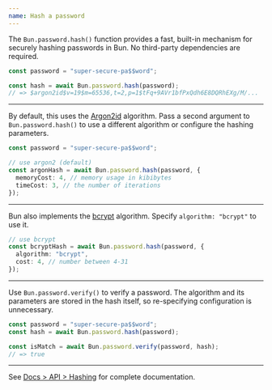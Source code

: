 ```yaml
---
name: Hash a password
---
```


The `Bun.password.hash()` function provides a fast, built-in mechanism for securely hashing passwords in Bun. No third-party dependencies are required.

```ts
const password = "super-secure-pa$$word";

const hash = await Bun.password.hash(password);
// => $argon2id$v=19$m=65536,t=2,p=1$tFq+9AVr1bfPxQdh6E8DQRhEXg/M/...
```

---

By default, this uses the [Argon2id](https://en.wikipedia.org/wiki/Argon2) algorithm. Pass a second argument to `Bun.password.hash()` to use a different algorithm or configure the hashing parameters.

```ts
const password = "super-secure-pa$$word";

// use argon2 (default)
const argonHash = await Bun.password.hash(password, {
  memoryCost: 4, // memory usage in kibibytes
  timeCost: 3, // the number of iterations
});
```

---

Bun also implements the [bcrypt](https://en.wikipedia.org/wiki/Bcrypt) algorithm. Specify `algorithm: "bcrypt"` to use it.

```ts
// use bcrypt
const bcryptHash = await Bun.password.hash(password, {
  algorithm: "bcrypt",
  cost: 4, // number between 4-31
});
```

---

Use `Bun.password.verify()` to verify a password. The algorithm and its parameters are stored in the hash itself, so re-specifying configuration is unnecessary.

```ts
const password = "super-secure-pa$$word";
const hash = await Bun.password.hash(password);

const isMatch = await Bun.password.verify(password, hash);
// => true
```

---

See [Docs > API > Hashing](https://bun.com/docs/api/hashing#bun-password) for complete documentation.
